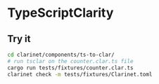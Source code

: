 # TypeScriptClarity

## Try it

```sh
cd clarinet/components/ts-to-clar/
# run tsclar on the counter.clar.ts file
cargo run tests/fixtures/counter.clar.ts
clarinet check -m tests/fixtures/Clarinet.toml
```
